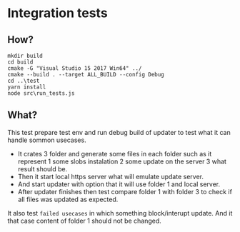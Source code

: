 # Integration tests

## How?

```
mkdir build
cd build 
cmake -G "Visual Studio 15 2017 Win64" ../
cmake --build . --target ALL_BUILD --config Debug
cd ..\test
yarn install 
node src\run_tests.js
```

## What?

This test prepare test env and run debug build of updater to test what it can handle sommon usecases. 
* It crates 3 folder and generate some files in each folder such as it represent 1 some slobs instalation 2 some update on the server 3 what result should be. 
* Then it start local https server what will emulate update server. 
* And start updater with option that it will use folder 1 and local server.
* After updater finishes then test compare folder 1 with folder 3 to check if all files was updated as expected.  

It also test `failed usecases` in which something block/interupt update. And it that case content of folder 1 should not be changed. 
